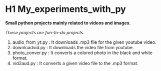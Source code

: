 # H1 My_experiments_with_py

**Small python projects mainly related to videos and images.**

*These projects are fun-to-do projects.*

1. audio_from_yt.py : It downloads .mp3 file for the given youtube video.
2. downloadvid.py : It downloads the video file from youtube.
3. photo_conver.py : It converts a colored photo in the black and white format.
4. vid2aud.py : It converts a given video file to the .mp3 format.

